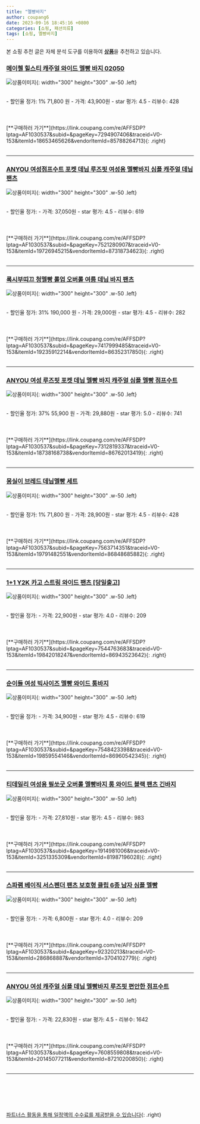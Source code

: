 ```yaml
---
title: "멜빵바지"
author: coupang6
date: 2023-09-16 18:45:16 +0800
categories: [쇼핑, 패션의류]
tags: [쇼핑, 멜빵바지]
---
```


본 쇼핑 추천 글은 자체 분석 도구를 이용하여 [**상품**](https://link.coupang.com/a/bao1ui)을 추천하고 있습니다.

### [메이첼 힐스티 캐주얼 와이드 멜빵 바지 02050](https://link.coupang.com/re/AFFSDP?lptag=AF1030537&subid=&pageKey=7294907406&traceid=V0-153&itemId=18653465626&vendorItemId=85788264713)

![상품이미지](https://thumbnail7.coupangcdn.com/thumbnails/remote/230x230ex/image/retail/images/2023/04/26/12/8/e03a6a24-42c8-4ffe-9547-36066c148b41.jpg){: width="300" height="300" .w-50 .left}


<br>
- 할인율 정가: 1%  71,800   원
- 가격: 43,900원
- star 평가: 4.5
- 리뷰수: 428
<br>
<br>
<br>
<br>
[**구매하러 가기**](https://link.coupang.com/re/AFFSDP?lptag=AF1030537&subid=&pageKey=7294907406&traceid=V0-153&itemId=18653465626&vendorItemId=85788264713){: .right}
<br>
<br>

---

### [ANYOU 여성점프수트 포켓 데님 루즈핏 여성용 멜빵바지 심플 캐주얼 데님팬츠](https://link.coupang.com/re/AFFSDP?lptag=AF1030537&subid=&pageKey=7521280907&traceid=V0-153&itemId=19726945215&vendorItemId=87318734623)

![상품이미지](https://thumbnail8.coupangcdn.com/thumbnails/remote/230x230ex/image/vendor_inventory/f84e/60d5694de9eb102ee71354bd52b2c072da98882cb0d9f3a56de41eda3773.jpg){: width="300" height="300" .w-50 .left}


<br>
- 할인율 정가: 
- 가격: 37,050원
- star 평가: 4.5
- 리뷰수: 619
<br>
<br>
<br>
<br>
[**구매하러 가기**](https://link.coupang.com/re/AFFSDP?lptag=AF1030537&subid=&pageKey=7521280907&traceid=V0-153&itemId=19726945215&vendorItemId=87318734623){: .right}
<br>
<br>

---

### [록시부띠끄 청멜빵 롤업 오버롤 여름 데님 바지 팬츠](https://link.coupang.com/re/AFFSDP?lptag=AF1030537&subid=&pageKey=7417999485&traceid=V0-153&itemId=19235912214&vendorItemId=86352317850)

![상품이미지](https://thumbnail10.coupangcdn.com/thumbnails/remote/230x230ex/image/vendor_inventory/0951/70ba9fe2c487fead805f7e82c9d633f583e08fb418ecdb63afa633683ea7.jpeg){: width="300" height="300" .w-50 .left}


<br>
- 할인율 정가: 31%  190,000   원
- 가격: 29,000원
- star 평가: 4.5
- 리뷰수: 282
<br>
<br>
<br>
<br>
[**구매하러 가기**](https://link.coupang.com/re/AFFSDP?lptag=AF1030537&subid=&pageKey=7417999485&traceid=V0-153&itemId=19235912214&vendorItemId=86352317850){: .right}
<br>
<br>

---

### [ANYOU 여성 루즈핏 포켓 데님 멜빵 바지 캐주얼 심플 멜빵 점프수트](https://link.coupang.com/re/AFFSDP?lptag=AF1030537&subid=&pageKey=7312819337&traceid=V0-153&itemId=18738168738&vendorItemId=86762013419)

![상품이미지](https://thumbnail6.coupangcdn.com/thumbnails/remote/230x230ex/image/vendor_inventory/44d3/58253d487f7c21a921a6daec9d2b671851ec9265ce6364f9bedbc582bd25.jpg){: width="300" height="300" .w-50 .left}


<br>
- 할인율 정가: 37%  55,900   원
- 가격: 29,880원
- star 평가: 5.0
- 리뷰수: 741
<br>
<br>
<br>
<br>
[**구매하러 가기**](https://link.coupang.com/re/AFFSDP?lptag=AF1030537&subid=&pageKey=7312819337&traceid=V0-153&itemId=18738168738&vendorItemId=86762013419){: .right}
<br>
<br>

---

### [몽실이 브레드 데님멜빵 세트](https://link.coupang.com/re/AFFSDP?lptag=AF1030537&subid=&pageKey=7563714351&traceid=V0-153&itemId=19791482551&vendorItemId=86848685882)

![상품이미지](https://thumbnail8.coupangcdn.com/thumbnails/remote/230x230ex/image/vendor_inventory/0344/8030995061b9cad8ebc434d1ad6f6ef17c0126680e95171ca49fbe7db719.jpg){: width="300" height="300" .w-50 .left}


<br>
- 할인율 정가: 1%  71,800   원
- 가격: 28,900원
- star 평가: 4.5
- 리뷰수: 428
<br>
<br>
<br>
<br>
[**구매하러 가기**](https://link.coupang.com/re/AFFSDP?lptag=AF1030537&subid=&pageKey=7563714351&traceid=V0-153&itemId=19791482551&vendorItemId=86848685882){: .right}
<br>
<br>

---

### [1+1 Y2K 카고 스트링 와이드 팬츠 [당일출고]](https://link.coupang.com/re/AFFSDP?lptag=AF1030537&subid=&pageKey=7544763683&traceid=V0-153&itemId=19842018247&vendorItemId=86943523642)

![상품이미지](https://thumbnail6.coupangcdn.com/thumbnails/remote/230x230ex/image/vendor_inventory/963d/df7b72bf60bd681bd9930d17aae27dc2354c34be4185feb82f8983f9ba39.jpg){: width="300" height="300" .w-50 .left}


<br>
- 할인율 정가: 
- 가격: 22,900원
- star 평가: 4.0
- 리뷰수: 209
<br>
<br>
<br>
<br>
[**구매하러 가기**](https://link.coupang.com/re/AFFSDP?lptag=AF1030537&subid=&pageKey=7544763683&traceid=V0-153&itemId=19842018247&vendorItemId=86943523642){: .right}
<br>
<br>

---

### [순이들 여성 빅사이즈 멜빵 와이드 통바지](https://link.coupang.com/re/AFFSDP?lptag=AF1030537&subid=&pageKey=7548423398&traceid=V0-153&itemId=19859554146&vendorItemId=86960542345)

![상품이미지](https://thumbnail6.coupangcdn.com/thumbnails/remote/230x230ex/image/vendor_inventory/0be8/c57ecf5fce28259cf74f3bcfdb38f09d022cbd8435a539a63d9db0bd7006.jpg){: width="300" height="300" .w-50 .left}


<br>
- 할인율 정가: 
- 가격: 34,900원
- star 평가: 4.5
- 리뷰수: 619
<br>
<br>
<br>
<br>
[**구매하러 가기**](https://link.coupang.com/re/AFFSDP?lptag=AF1030537&subid=&pageKey=7548423398&traceid=V0-153&itemId=19859554146&vendorItemId=86960542345){: .right}
<br>
<br>

---

### [티데일리 여성용 필쏘굿 오버롤 멜빵바지 롱 와이드 블랙 팬츠 긴바지](https://link.coupang.com/re/AFFSDP?lptag=AF1030537&subid=&pageKey=1914981006&traceid=V0-153&itemId=3251335309&vendorItemId=81987196028)

![상품이미지](https://thumbnail7.coupangcdn.com/thumbnails/remote/230x230ex/image/vendor_inventory/1ac6/d23618d943d4557b6256f275d291ed9c3122f7a022f5f4c6ed809f6d021f.jpg){: width="300" height="300" .w-50 .left}


<br>
- 할인율 정가: 
- 가격: 27,810원
- star 평가: 4.5
- 리뷰수: 983
<br>
<br>
<br>
<br>
[**구매하러 가기**](https://link.coupang.com/re/AFFSDP?lptag=AF1030537&subid=&pageKey=1914981006&traceid=V0-153&itemId=3251335309&vendorItemId=81987196028){: .right}
<br>
<br>

---

### [스파램 베이직 서스펜더 팬츠 보호형 클립 6종 남자 심플 멜빵](https://link.coupang.com/re/AFFSDP?lptag=AF1030537&subid=&pageKey=92320213&traceid=V0-153&itemId=286868887&vendorItemId=3704102779)

![상품이미지](https://thumbnail7.coupangcdn.com/thumbnails/remote/230x230ex/image/vendor_inventory/f3e2/298ec38357650dab6d1900af1af57ea6a91b00bd372ca96eddbf4c268851.jpg){: width="300" height="300" .w-50 .left}


<br>
- 할인율 정가: 
- 가격: 6,800원
- star 평가: 4.0
- 리뷰수: 209
<br>
<br>
<br>
<br>
[**구매하러 가기**](https://link.coupang.com/re/AFFSDP?lptag=AF1030537&subid=&pageKey=92320213&traceid=V0-153&itemId=286868887&vendorItemId=3704102779){: .right}
<br>
<br>

---

### [ANYOU 여성 캐주얼 심플 데님 멜빵바지 루즈핏 편안한 점프수트](https://link.coupang.com/re/AFFSDP?lptag=AF1030537&subid=&pageKey=7608559808&traceid=V0-153&itemId=20145077211&vendorItemId=87210200850)

![상품이미지](https://thumbnail6.coupangcdn.com/thumbnails/remote/230x230ex/image/vendor_inventory/d836/acbdc7886423c9b9440427c5e5b43902d093d1a05088a2c2ff328ad727b1.jpg){: width="300" height="300" .w-50 .left}


<br>
- 할인율 정가: 
- 가격: 22,830원
- star 평가: 4.5
- 리뷰수: 1642
<br>
<br>
<br>
<br>
[**구매하러 가기**](https://link.coupang.com/re/AFFSDP?lptag=AF1030537&subid=&pageKey=7608559808&traceid=V0-153&itemId=20145077211&vendorItemId=87210200850){: .right}
<br>
<br>

---
<br><br><br><br><br> [파트너스 활동을 통해 일정액의 수수료를 제공받을 수 있습니다](https://link.coupang.com/a/bao1ui){: .right}